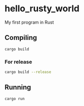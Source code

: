 # hello_rusty_world
My first program in Rust

## Compiling
```sh
cargo build
```
### For release
```sh
cargo build --release
```

## Running
```sh
cargo run
```
